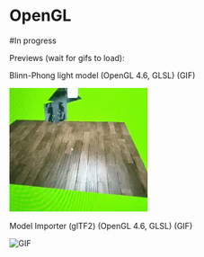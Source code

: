 # OpenGL
#In progress

Previews (wait for gifs to load):

Blinn-Phong light model (OpenGL 4.6, GLSL) (GIF)

![GIF](Preview/Learning-OpenGL/Blinn-Phong_lightModel.gif "Blinn-Phong light model")

Model Importer (glTF2) (OpenGL 4.6, GLSL) (GIF)

![GIF](Preview/Learning-OpenGL/Sawmill.gif "Blinn-Phong light model")

